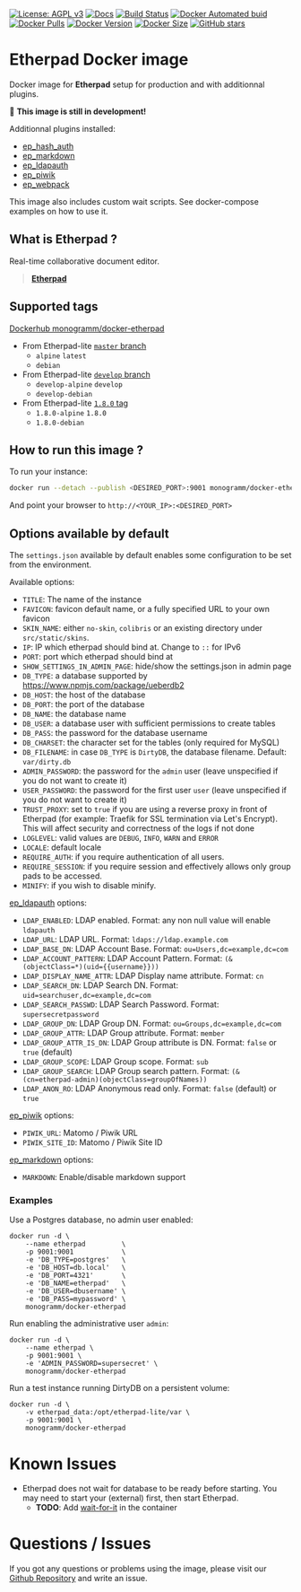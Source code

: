 [![License: AGPL v3][uri_license_image]][uri_license]
[![Docs](https://img.shields.io/badge/Docs-Github%20Pages-blue)](https://monogramm.github.io/etherpad/)
[![Build Status](https://travis-ci.org/Monogramm/docker-etherpad.svg)](https://travis-ci.org/Monogramm/docker-etherpad)
[![Docker Automated buid](https://img.shields.io/docker/cloud/build/monogramm/docker-etherpad.svg)](https://hub.docker.com/r/monogramm/docker-etherpad/)
[![Docker Pulls](https://img.shields.io/docker/pulls/monogramm/docker-etherpad.svg)](https://hub.docker.com/r/monogramm/docker-etherpad/)
[![Docker Version](https://images.microbadger.com/badges/version/monogramm/docker-etherpad.svg)](https://microbadger.com/images/monogramm/docker-etherpad)
[![Docker Size](https://images.microbadger.com/badges/image/monogramm/docker-etherpad.svg)](https://microbadger.com/images/monogramm/docker-etherpad)
[![GitHub stars](https://img.shields.io/github/stars/Monogramm/docker-etherpad?style=social)](https://github.com/Monogramm/docker-etherpad)

# **Etherpad** Docker image

Docker image for **Etherpad** setup for production and with additionnal plugins.

:construction: **This image is still in development!**

Additionnal plugins installed:

-   [ep_hash_auth](https://www.npmjs.com/package/ep_hash_auth)
-   [ep_markdown](https://www.npmjs.com/package/ep_markdown)
-   [ep_ldapauth](https://www.npmjs.com/package/ep_ldapauth)
-   [ep_piwik](https://www.npmjs.com/package/ep_piwik)
-   [ep_webpack](https://www.npmjs.com/package/ep_webpack)

This image also includes custom wait scripts. See docker-compose examples on how to use it.

## What is **Etherpad** ?

Real-time collaborative document editor.

> [**Etherpad**](https://etherpad.org/)

## Supported tags

[Dockerhub monogramm/docker-etherpad](https://hub.docker.com/r/monogramm/docker-etherpad/)

-   From Etherpad-lite [`master` branch](https://github.com/ether/etherpad-lite/tree/master)
	-   `alpine` `latest`
	-   `debian`
-   From Etherpad-lite [`develop` branch](https://github.com/ether/etherpad-lite/tree/develop)
	-   `develop-alpine` `develop`
	-   `develop-debian`
-   From Etherpad-lite [`1.8.0` tag](https://github.com/ether/etherpad-lite/releases/tag/1.8.0)
	-   `1.8.0-alpine` `1.8.0`
	-   `1.8.0-debian`

## How to run this image ?

To run your instance:

```bash
docker run --detach --publish <DESIRED_PORT>:9001 monogramm/docker-etherpad
```

And point your browser to `http://<YOUR_IP>:<DESIRED_PORT>`

## Options available by default

The `settings.json` available by default enables some configuration to be set from the environment.

Available options:

-   `TITLE`: The name of the instance
-   `FAVICON`: favicon default name, or a fully specified URL to your own favicon
-   `SKIN_NAME`: either `no-skin`, `colibris` or an existing directory under `src/static/skins`.
-   `IP`: IP which etherpad should bind at. Change to `::` for IPv6
-   `PORT`: port which etherpad should bind at
-   `SHOW_SETTINGS_IN_ADMIN_PAGE`: hide/show the settings.json in admin page
-   `DB_TYPE`: a database supported by <https://www.npmjs.com/package/ueberdb2>
-   `DB_HOST`: the host of the database
-   `DB_PORT`: the port of the database
-   `DB_NAME`: the database name
-   `DB_USER`: a database user with sufficient permissions to create tables
-   `DB_PASS`: the password for the database username
-   `DB_CHARSET`: the character set for the tables (only required for MySQL)
-   `DB_FILENAME`: in case `DB_TYPE` is `DirtyDB`, the database filename. Default: `var/dirty.db`
-   `ADMIN_PASSWORD`: the password for the `admin` user (leave unspecified if you do not want to create it)
-   `USER_PASSWORD`: the password for the first user `user` (leave unspecified if you do not want to create it)
-   `TRUST_PROXY`: set to `true` if you are using a reverse proxy in front of Etherpad (for example: Traefik for SSL termination via Let's Encrypt). This will affect security and correctness of the logs if not done
-   `LOGLEVEL`: valid values are `DEBUG`, `INFO`, `WARN` and `ERROR`
-   `LOCALE`: default locale
-   `REQUIRE_AUTH`: if you require authentication of all users.
-   `REQUIRE_SESSION`: if you require session and effectively allows only group pads to be accessed.
-   `MINIFY`: if you wish to disable minify.

[ep_ldapauth](https://www.npmjs.com/package/ep_ldapauth) options:

-   `LDAP_ENABLED`: LDAP enabled. Format: any non null value will enable `ldapauth`
-   `LDAP_URL`: LDAP URL. Format: `ldaps://ldap.example.com`
-   `LDAP_BASE_DN`: LDAP Account Base. Format: `ou=Users,dc=example,dc=com`
-   `LDAP_ACCOUNT_PATTERN`: LDAP Account Pattern. Format: `(&(objectClass=*)(uid={{username}}))`
-   `LDAP_DISPLAY_NAME_ATTR`: LDAP Display name attribute. Format: `cn`
-   `LDAP_SEARCH_DN`: LDAP Search DN. Format: `uid=searchuser,dc=example,dc=com`
-   `LDAP_SEARCH_PASSWD`: LDAP Search Password. Format: `supersecretpassword`
-   `LDAP_GROUP_DN`: LDAP Group DN. Format: `ou=Groups,dc=example,dc=com`
-   `LDAP_GROUP_ATTR`: LDAP Group attribute. Format: `member`
-   `LDAP_GROUP_ATTR_IS_DN`: LDAP Group attribute is DN. Format: `false` or `true` (default)
-   `LDAP_GROUP_SCOPE`: LDAP Group scope. Format: `sub`
-   `LDAP_GROUP_SEARCH`: LDAP Group search pattern. Format: `(&(cn=etherpad-admin)(objectClass=groupOfNames))`
-   `LDAP_ANON_RO`: LDAP Anonymous read only. Format: `false` (default) or `true`

[ep_piwik](https://www.npmjs.com/package/ep_piwik) options:

-   `PIWIK_URL`: Matomo / Piwik URL
-   `PIWIK_SITE_ID`: Matomo / Piwik Site ID

[ep_markdown](https://www.npmjs.com/package/ep_markdown) options:

-   `MARKDOWN`: Enable/disable markdown support

### Examples

Use a Postgres database, no admin user enabled:

```shell
docker run -d \
	--name etherpad         \
	-p 9001:9001            \
	-e 'DB_TYPE=postgres'   \
	-e 'DB_HOST=db.local'   \
	-e 'DB_PORT=4321'       \
	-e 'DB_NAME=etherpad'   \
	-e 'DB_USER=dbusername' \
	-e 'DB_PASS=mypassword' \
	monogramm/docker-etherpad
```

Run enabling the administrative user `admin`:

```shell
docker run -d \
	--name etherpad \
	-p 9001:9001 \
	-e 'ADMIN_PASSWORD=supersecret' \
	monogramm/docker-etherpad
```

Run a test instance running DirtyDB on a persistent volume:

```shell
docker run -d \
	-v etherpad_data:/opt/etherpad-lite/var \
	-p 9001:9001 \
	monogramm/docker-etherpad
```

# Known Issues

-   Etherpad does not wait for database to be ready before starting. You may need to start your (external) first, then start Etherpad.
    -   **TODO**: Add [wait-for-it](https://github.com/vishnubob/wait-for-it) in the container

# Questions / Issues

If you got any questions or problems using the image, please visit our [Github Repository](https://github.com/Monogramm/docker-etherpad) and write an issue.

[uri_license]: http://www.gnu.org/licenses/agpl.html

[uri_license_image]: https://img.shields.io/badge/License-AGPL%20v3-blue.svg
